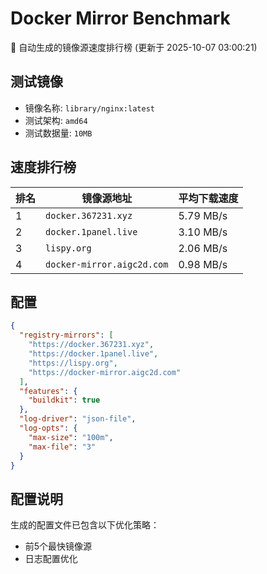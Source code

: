 # Docker Mirror Benchmark

🚀 自动生成的镜像源速度排行榜 (更新于 2025-10-07 03:00:21)

## 测试镜像
- 镜像名称: `library/nginx:latest`
- 测试架构: `amd64`
- 测试数据量: `10MB`

## 速度排行榜
| 排名 | 镜像源地址 | 平均下载速度 |
|------|------------|--------------|
| 1 | `docker.367231.xyz` | 5.79 MB/s |
| 2 | `docker.1panel.live` | 3.10 MB/s |
| 3 | `lispy.org` | 2.06 MB/s |
| 4 | `docker-mirror.aigc2d.com` | 0.98 MB/s |

## 配置

```json
{
  "registry-mirrors": [
    "https://docker.367231.xyz",
    "https://docker.1panel.live",
    "https://lispy.org",
    "https://docker-mirror.aigc2d.com"
  ],
  "features": {
    "buildkit": true
  },
  "log-driver": "json-file",
  "log-opts": {
    "max-size": "100m",
    "max-file": "3"
  }
}
```

## 配置说明
生成的配置文件已包含以下优化策略：
- 前5个最快镜像源
- 日志配置优化

